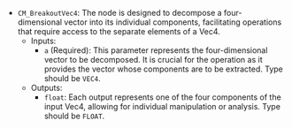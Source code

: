 - `CM_BreakoutVec4`: The node is designed to decompose a four-dimensional vector into its individual components, facilitating operations that require access to the separate elements of a Vec4.
    - Inputs:
        - `a` (Required): This parameter represents the four-dimensional vector to be decomposed. It is crucial for the operation as it provides the vector whose components are to be extracted. Type should be `VEC4`.
    - Outputs:
        - `float`: Each output represents one of the four components of the input Vec4, allowing for individual manipulation or analysis. Type should be `FLOAT`.
